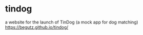 # tindog
a website for the launch of TinDog (a mock app for dog matching)
https://begutz.github.io/tindog/

